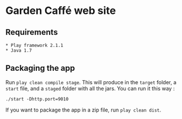# Garden Caffé web site

## Requirements

    * Play framework 2.1.1
    * Java 1.7

## Packaging the app

Run `play clean compile stage`. This will produce in the
`target` folder, a `start` file, and a `staged` folder with
all the jars. You can run it this way :

    ./start -Dhttp.port=9010

If you want to package the app in a zip file, run `play clean dist`. 
